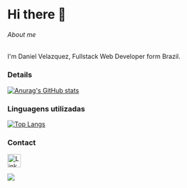 <h1> Hi there 👋 </h1>

###### About me
I'm Daniel Velazquez, Fullstack Web Developer form Brazil.

### Details

[![Anurag's GitHub stats](https://github-readme-stats.vercel.app/api?username=mdaniot&show_icons=true&theme=dark)](https://github.com/anuraghazra/github-readme-stats)

### Linguagens utilizadas

[![Top Langs](https://github-readme-stats.vercel.app/api/top-langs/?username=mdaniot&layout=compact&theme=dark)](https://github.com/anuraghazra/github-readme-stats)

### Contact

[<img src='https://img.shields.io/badge/LinkedIn-0077B5?style=for-the-badge&logo=linkedin&logoColor=white' alt='Linkedin' height='30'>](https://www.linkedin.com/in/daniot/)

<img src="https://img.shields.io/badge/-dan.vel%40outlook.com-7B83EB?&style=for-the-badge&logo=Microsoft-outlook&logoColor=white" ></a>
